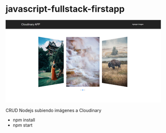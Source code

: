 # javascript-fullstack-firstapp

![](./screenshot.PNG)

CRUD Nodejs subiendo imágenes a Cloudinary

- npm install
- npm start
